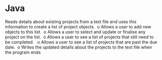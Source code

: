 # Java 
 Reads details about existing projects from a text file and uses this information to create a list of project objects.  
 o Allows a user to add new objects to this list.  
 o Allows a user to select and update or finalise any project on the list.  
 o Allows a user to see a list of projects that still need to be completed.   
 o Allows a user to see a list of projects that are past the due date.  
 o Writes the updated details about the projects to the text file when the program ends
